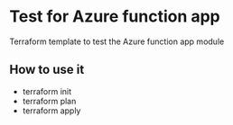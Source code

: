 # Test for Azure function app

Terraform template to test the Azure function app module


## How to use it
- terraform init
- terraform plan
- terraform apply
